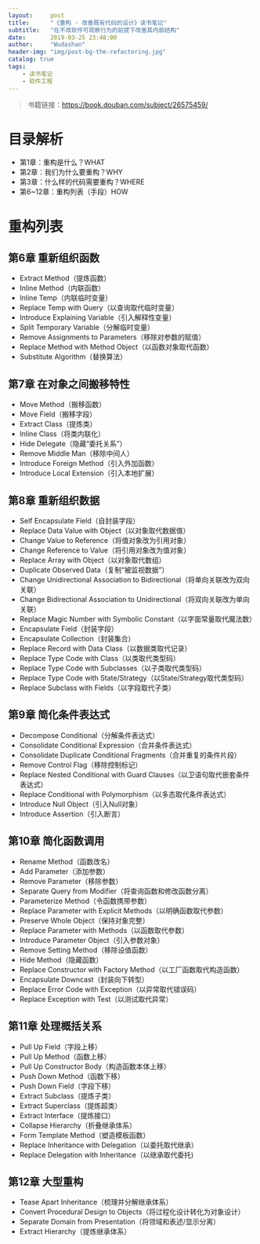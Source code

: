 ```yaml
---
layout:     post
title:      "《重构 · 改善既有代码的设计》读书笔记"
subtitle:   "在不改软件可观察行为的前提下改善其内部结构"
date:       2019-03-25 23:48:00
author:     "Wudashan"
header-img: "img/post-bg-the-refactoring.jpg"
catalog: true
tags:
    - 读书笔记
    - 软件工程
---
```


> 书籍链接：https://book.douban.com/subject/26575459/

# 目录解析

* 第1章：重构是什么？WHAT
* 第2章：我们为什么要重构？WHY
* 第3章：什么样的代码需要重构？WHERE
* 第6~12章：重构列表（手段）HOW


# 重构列表

## 第6章 重新组织函数

* Extract Method（提炼函数）
* Inline Method（内联函数）
* Inline Temp（内联临时变量）
* Replace Temp with Query（以查询取代临时变量）
* Introduce Explaining Variable（引入解释性变量）
* Split Temporary Variable（分解临时变量）
* Remove Assignments to Parameters（移除对参数的赋值）
* Replace Method with Method Object（以函数对象取代函数）
* Substitute Algorithm（替换算法）

## 第7章 在对象之间搬移特性

* Move Method（搬移函数）
* Move Field（搬移字段）
* Extract Class（提炼类）
* Inline Class（将类内联化）
* Hide Delegate（隐藏“委托关系”）
* Remove Middle Man（移除中间人）
* Introduce Foreign Method（引入外加函数）
* Introduce Local Extension（引入本地扩展）

## 第8章 重新组织数据

* Self Encapsulate Field（自封装字段）
* Replace Data Value with Object（以对象取代数据值）
* Change Value to Reference（将值对象改为引用对象）
* Change Reference to Value（将引用对象改为值对象）
* Replace Array with Object（以对象取代数组）
* Duplicate Observed Data（复制“被监视数据”）
* Change Unidirectional Association to Bidirectional（将单向关联改为双向关联）
* Change Bidirectional Association to Unidirectional（将双向关联改为单向关联）
* Replace Magic Number with Symbolic Constant（以字面常量取代魔法数）
* Encapsulate Field（封装字段）
* Encapsulate Collection（封装集合）
* Replace Record with Data Class（以数据类取代记录）
* Replace Type Code with Class（以类取代类型码）
* Replace Type Code with Subclasses（以子类取代类型码）
* Replace Type Code with State/Strategy（以State/Strategy取代类型码）
* Replace Subclass with Fields（以字段取代子类）

## 第9章 简化条件表达式

* Decompose Conditional（分解条件表达式）
* Consolidate Conditional Expression（合并条件表达式）
* Consolidate Duplicate Conditional Fragments（合并重复的条件片段）
* Remove Control Flag（移除控制标记）
* Replace Nested Conditional with Guard Clauses（以卫语句取代嵌套条件表达式）
* Replace Conditional with Polymorphism（以多态取代条件表达式）
* Introduce Null Object（引入Null对象）
* Introduce Assertion（引入断言）

## 第10章 简化函数调用

* Rename Method（函数改名）
* Add Parameter（添加参数）
* Remove Parameter（移除参数）
* Separate Query from Modifier（将查询函数和修改函数分离）
* Parameterize Method（令函数携带参数）
* Replace Parameter with Explicit Methods（以明确函数取代参数）
* Preserve Whole Object（保持对象完整）
* Replace Parameter with Methods（以函数取代参数）
* Introduce Parameter Object（引入参数对象）
* Remove Setting Method（移除设值函数）
* Hide Method（隐藏函数）
* Replace Constructor with Factory Method（以工厂函数取代构造函数）
* Encapsulate Downcast（封装向下转型）
* Replace Error Code with Exception（以异常取代错误码）
* Replace Exception with Test（以测试取代异常）

## 第11章 处理概括关系

* Pull Up Field（字段上移）
* Pull Up Method（函数上移）
* Pull Up Constructor Body（构造函数本体上移）
* Push Down Method（函数下移）
* Push Down Field（字段下移）
* Extract Subclass（提炼子类）
* Extract Superclass（提炼超类）
* Extract Interface（提炼接口）
* Collapse Hierarchy（折叠继承体系）
* Form Template Method（塑造模板函数）
* Replace Inheritance with Delegation（以委托取代继承）
* Replace Delegation with Inheritance（以继承取代委托)

## 第12章 大型重构

* Tease Apart Inheritance（梳理并分解继承体系）
* Convert Procedural Design to Objects（将过程化设计转化为对象设计）
* Separate Domain from Presentation（将领域和表述/显示分离）
* Extract Hierarchy（提炼继承体系）